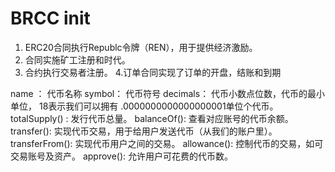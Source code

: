 # BRCC init 

1. ERC20合同执行Republc令牌（REN），用于提供经济激励。
2. 合同实施矿工注册和时代。
3. 合约执行交易者注册。
4.订单合同实现了订单的开盘，结账和到期

name ： 代币名称 
symbol： 代币符号 
decimals： 代币小数点位数，代币的最小单位， 18表示我们可以拥有 .0000000000000000001单位个代币。 
totalSupply() : 发行代币总量。 
balanceOf(): 查看对应账号的代币余额。 
transfer(): 实现代币交易，用于给用户发送代币（从我们的账户里）。 
transferFrom(): 实现代币用户之间的交易。 
allowance(): 控制代币的交易，如可交易账号及资产。 
approve(): 允许用户可花费的代币数。

